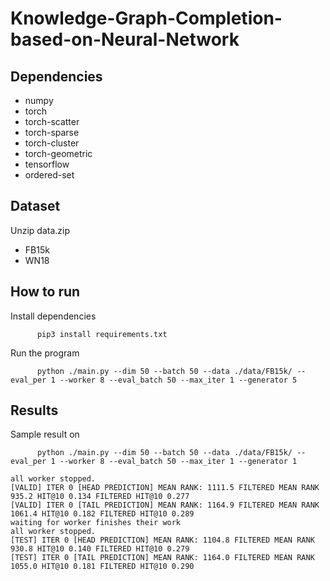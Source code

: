 # Knowledge-Graph-Completion-based-on-Neural-Network

## Dependencies
* numpy
* torch
* torch-scatter
* torch-sparse
* torch-cluster
* torch-geometric
* tensorflow
* ordered-set


## Dataset
Unzip data.zip
* FB15k
* WN18

## How to run
Install dependencies
```
      pip3 install requirements.txt
```
Run the program
```
      python ./main.py --dim 50 --batch 50 --data ./data/FB15k/ --eval_per 1 --worker 8 --eval_batch 50 --max_iter 1 --generator 5
```

## Results
Sample result on
```
      python ./main.py --dim 50 --batch 50 --data ./data/FB15k/ --eval_per 1 --worker 8 --eval_batch 50 --max_iter 1 --generator 1
```
```
all worker stopped.
[VALID] ITER 0 [HEAD PREDICTION] MEAN RANK: 1111.5 FILTERED MEAN RANK 935.2 HIT@10 0.134 FILTERED HIT@10 0.277
[VALID] ITER 0 [TAIL PREDICTION] MEAN RANK: 1164.9 FILTERED MEAN RANK 1061.4 HIT@10 0.182 FILTERED HIT@10 0.289
waiting for worker finishes their work
all worker stopped.
[TEST] ITER 0 [HEAD PREDICTION] MEAN RANK: 1104.8 FILTERED MEAN RANK 930.8 HIT@10 0.140 FILTERED HIT@10 0.279
[TEST] ITER 0 [TAIL PREDICTION] MEAN RANK: 1164.0 FILTERED MEAN RANK 1055.0 HIT@10 0.181 FILTERED HIT@10 0.290
```